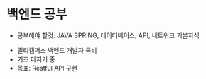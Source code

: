 # 백엔드 공부

* 공부해야 할것: JAVA SPRING, 데이터베이스, API, 네트워크 기본지식
- 멀티캠퍼스 백엔드 개발자 국비
- 기초 다지기 중
- 목표: Restful API 구현
